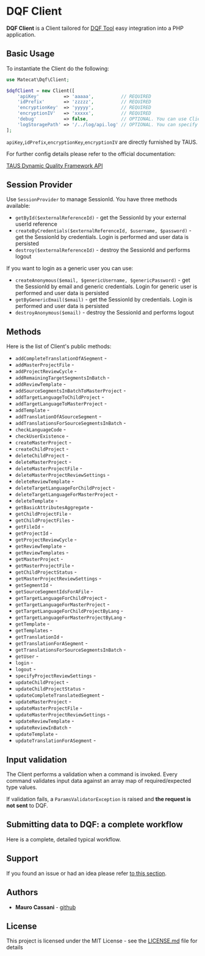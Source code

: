 # DQF Client

**DQF Client** is a Client tailored for [DQF Tool](https://www.taus.net/) easy integration into a PHP application.

## Basic Usage

To instantiate the Client do the following:

```php
use Matecat\Dqf\Client;

$dqfClient = new Client([
    'apiKey'         => 'aaaaa',          // REQUIRED 
    'idPrefix'       => 'zzzzz',          // REQUIRED
    'encryptionKey'  => 'yyyyy',          // REQUIRED
    'encryptionIV'   => 'xxxxx',          // REQUIRED
    'debug'          => false,            // OPTIONAL. You can use Client in debug mode 
    'logStoragePath' => '/../log/api.log' // OPTIONAL. You can specify the path of client logs
];
```

`apiKey`,`idPrefix`,`encryptionKey`,`encryptionIV` are directly furnished by TAUS.

For further config details please refer to the official documentation:

[TAUS Dynamic Quality Framework API](https://dqf-api.stag.taus.net/#/)

## Session Provider

Use `SessionProvider` to manage SessionId. You have three methods available:

*   `getById($externalReferenceId)` - get the SessionId by your external userId reference
*   `createByCredentials($externalReferenceId, $username, $password)` -  get the SessionId by credentials. Login is performed and user data is persisted 
*   `destroy($externalReferenceId)` - destroy the SessionId and performs logout

If you want to login as a generic user you can use:

*   `createAnonymous($email, $genericUsername, $genericPassword)` - get the SessionId by email and generic credentials. Login for generic user is performed and user data is persisted 
*   `getByGenericEmail($email)` -  get the SessionId by credentials. Login is performed and user data is persisted 
*   `destroyAnonymous($email)` - destroy the SessionId and performs logout

## Methods

Here is the list of Client's public methods:

* `addCompleteTranslationOfASegment` - 
* `addMasterProjectFile` - 
* `addProjectReviewCycle` - 
* `addRemainingTargetSegmentsInBatch` - 
* `addReviewTemplate` - 
* `addSourceSegmentsInBatchToMasterProject` - 
* `addTargetLanguageToChildProject` - 
* `addTargetLanguageToMasterProject` - 
* `addTemplate` - 
* `addTranslationOfASourceSegment` - 
* `addTranslationsForSourceSegmentsInBatch` - 
* `checkLanguageCode` - 
* `checkUserExistence` - 
* `createMasterProject` - 
* `createChildProject` - 
* `deleteChildProject` - 
* `deleteMasterProject` - 
* `deleteMasterProjectFile` - 
* `deleteMasterProjectReviewSettings` - 
* `deleteReviewTemplate` - 
* `deleteTargetLanguageForChildProject` - 
* `deleteTargetLanguageForMasterProject` - 
* `deleteTemplate` - 
* `getBasicAttributesAggregate` - 
* `getChildProjectFile` - 
* `getChildProjectFiles` - 
* `getFileId` - 
* `getProjectId` - 
* `getProjectReviewCycle` - 
* `getReviewTemplate` - 
* `getReviewTemplates` - 
* `getMasterProject` - 
* `getMasterProjectFile` - 
* `getChildProjectStatus` - 
* `getMasterProjectReviewSettings` - 
* `getSegmentId` - 
* `getSourceSegmentIdsForAFile` - 
* `getTargetLanguageForChildProject` - 
* `getTargetLanguageForMasterProject` - 
* `getTargetLanguageForChildProjectByLang` - 
* `getTargetLanguageForMasterProjectByLang` - 
* `getTemplate` - 
* `getTemplates` - 
* `getTranslationId` - 
* `getTranslationForASegment` - 
* `getTranslationsForSourceSegmentsInBatch` - 
* `getUser` - 
* `login` - 
* `logout` - 
* `specifyProjectReviewSettings` - 
* `updateChildProject` - 
* `updateChildProjectStatus` - 
* `updateCompleteTranslatedSegment` - 
* `updateMasterProject` - 
* `updateMasterProjectFile` - 
* `updateMasterProjectReviewSettings` - 
* `updateReviewTemplate` - 
* `updateReviewInBatch` - 
* `updateTemplate` - 
* `updateTranslationForASegment` - 

## Input validation

The Client performs a validation when a command is invoked. Every command validates input data against an array map of required/expected type values.

If validation fails, a `ParamsValidatorException` is raised and **the request is not sent** to DQF.

## Submitting data to DQF: a complete workflow

Here is a complete, detailed typical workflow.

## Support

If you found an issue or had an idea please refer [to this section](https://github.com/matecat/dqf-client/issues).

## Authors

* **Mauro Cassani** - [github](https://github.com/mauretto78)

## License

This project is licensed under the MIT License - see the [LICENSE.md](LICENSE.md) file for details
